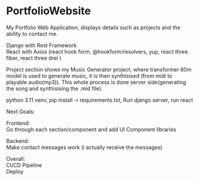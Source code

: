 # PortfolioWebsite
My Portfolio Web Application, displays details such as projects and the ability to contact me.

Django with Rest Framework <br />
React with Axios (react hook form, @hookform/resolvers, yup, react three fiber, react three drei ) <br />

Project section shows my Music Generator project, where transformer 60m model is used to generate music, it is then synthisised (from midi to playable audio(mp3)). This whole process is done server side(generating the song and synthisising the .mid file).


python 3.11 venv, 
pip install -r requirements.txt, 
Run django server, 
run react 


Next Goals: 

Frontend: <br />
Go through each section/component and add UI Component libraries <br />

Backend: <br />
Make contact messages work (i actually receive the messages)<br />

Overall:<br />
CI/CD Pipeline<br />
Deploy<br />
